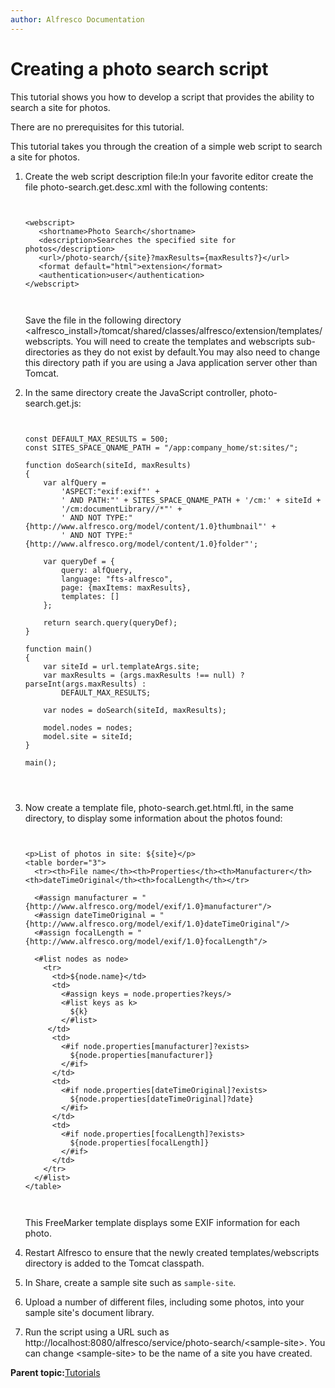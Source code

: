 ```yaml
---
author: Alfresco Documentation
---
```


# Creating a photo search script

This tutorial shows you how to develop a script that provides the ability to search a site for photos.

There are no prerequisites for this tutorial.

This tutorial takes you through the creation of a simple web script to search a site for photos.

1.  Create the web script description file:In your favorite editor create the file photo-search.get.desc.xml with the following contents:

    ```
    
                    
    <webscript>
       <shortname>Photo Search</shortname>
       <description>Searches the specified site for photos</description>
       <url>/photo-search/{site}?maxResults={maxResults?}</url>
       <format default="html">extension</format>
       <authentication>user</authentication>
    </webscript>                
                    
                  
    ```

    Save the file in the following directory <alfresco\_install\>/tomcat/shared/classes/alfresco/extension/templates/webscripts. You will need to create the templates and webscripts sub-directories as they do not exist by default.You may also need to change this directory path if you are using a Java application server other than Tomcat.

2.  In the same directory create the JavaScript controller, photo-search.get.js:

    ```
    
                    
    const DEFAULT_MAX_RESULTS = 500;
    const SITES_SPACE_QNAME_PATH = "/app:company_home/st:sites/";
    
    function doSearch(siteId, maxResults)
    {
        var alfQuery =
            'ASPECT:"exif:exif"' +
            ' AND PATH:"' + SITES_SPACE_QNAME_PATH + '/cm:' + siteId +
            '/cm:documentLibrary//*"' +
            ' AND NOT TYPE:"{http://www.alfresco.org/model/content/1.0}thumbnail"' +
            ' AND NOT TYPE:"{http://www.alfresco.org/model/content/1.0}folder"';
    
        var queryDef = {
            query: alfQuery,
            language: "fts-alfresco",
            page: {maxItems: maxResults},
            templates: []
        };
    
        return search.query(queryDef);
    }
    
    function main()
    {
        var siteId = url.templateArgs.site;
        var maxResults = (args.maxResults !== null) ? parseInt(args.maxResults) : 
            DEFAULT_MAX_RESULTS; 
    
        var nodes = doSearch(siteId, maxResults);
    
        model.nodes = nodes;
        model.site = siteId;
    }
    
    main();
                    
                    
                  
    ```

3.  Now create a template file, photo-search.get.html.ftl, in the same directory, to display some information about the photos found:

    ```
    
                    
    <p>List of photos in site: ${site}</p>
    <table border="3">
      <tr><th>File name</th><th>Properties</th><th>Manufacturer</th><th>dateTimeOriginal</th><th>focalLength</th></tr>
    
      <#assign manufacturer = "{http://www.alfresco.org/model/exif/1.0}manufacturer"/>  
      <#assign dateTimeOriginal = "{http://www.alfresco.org/model/exif/1.0}dateTimeOriginal"/>  
      <#assign focalLength = "{http://www.alfresco.org/model/exif/1.0}focalLength"/>  
    
      <#list nodes as node>
        <tr>
          <td>${node.name}</td>
          <td>
            <#assign keys = node.properties?keys/>
            <#list keys as k>
              ${k}
            </#list>
         </td>
          <td>
            <#if node.properties[manufacturer]?exists>
              ${node.properties[manufacturer]}
            </#if>
          </td>
          <td>
            <#if node.properties[dateTimeOriginal]?exists>
              ${node.properties[dateTimeOriginal]?date}
            </#if>
          </td>
          <td>
            <#if node.properties[focalLength]?exists>
              ${node.properties[focalLength]}
            </#if>
          </td>
        </tr>
      </#list>
    </table>
                    
                  
    ```

    This FreeMarker template displays some EXIF information for each photo.

4.  Restart Alfresco to ensure that the newly created templates/webscripts directory is added to the Tomcat classpath.

5.  In Share, create a sample site such as `sample-site`.

6.  Upload a number of different files, including some photos, into your sample site's document library.

7.  Run the script using a URL such as http://localhost:8080/alfresco/service/photo-search/<sample-site\>. You can change <sample-site\> to be the name of a site you have created.


**Parent topic:**[Tutorials](../tasks/ws-tutorials.md)

